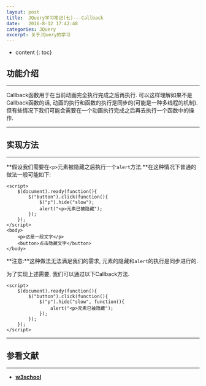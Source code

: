 ```yaml
---
layout: post
title:  JQuery学习笔记(七)---Callback
date:   2016-8-12 17:42:48
categories: JQuery
excerpt: 关于JQuery的学习
---
```


* content
{: toc}

## 功能介绍 

---

Callback函数用于在当前动画完全执行完成之后再执行. 可以这样理解如果不是Callback函数的话, 动画的执行和函数的执行是同步的(可能是一种多线程的机制). 但有些情况下我们可能会需要在一个动画执行完成之后再去执行一个函数中的操作.

---

## 实现方法

---

**假设我们需要在`<p>`元素被隐藏之后执行一个`alert`方法.**在这种情况下普通的做法一般可能如下:

```jquery
<script>
	$(document).ready(function(){
		$("button").click(function(){
			$("p").hide("slow");
			alert("<p>元素已被隐藏");
		});
	});
</script>
<body>
	<p>这是一段文字</p>
	<button>点击隐藏文字</button>
</body>
```

**注意:**这种做法无法满足我们的需求, 元素的隐藏和`alert`的执行是同步进行的.

为了实现上述需要, 我们可以通过以下Callback方法.

```jquery
<script>
	$(document).ready(function(){
		$("button").click(function(){
			$("p").hide("slow", function(){
				alert("<p>元素已被隐藏");
			});
		});
	});
</script>
```

---

## 参看文献

---

* **[w3school](http://www.w3school.com.cn/jquery/jquery_callback.asp)**
